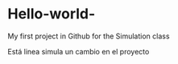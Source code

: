 # Hello-world-
My first project in Github for the Simulation class

Está linea simula un cambio en el proyecto
